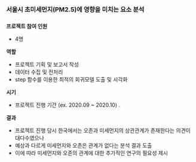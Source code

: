 ### 서울시 초미세먼지(PM2.5)에 영향을 미치는 요소 분석
###


**프로젝트 참여 인원**

- 4명

**역할**

- 프로젝트 기획 및 보고서 작성
- 데이터 수집 및 전처리
- step 함수를 이용한 최적의 회귀모델 도출 및 시각화

**시기**

- 프로젝트 진행 기간 (ex. 2020.09 ~ 2020.10) .

**결과**
- 프로젝트 진행 당시 한국에서는 오존과 미세먼지의 상관관계가 존재한다는 의견이 대다수였으나
- 예상과 다르게 미세먼지와 오존은 관계가 없다는 분석 결과 도출
- 이에 따라 미세먼지와 오존의 관계에 대한 추가적인 연구의 필요성 제시 
